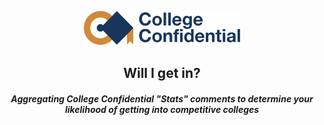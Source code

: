 <p align="center">
  <img src="static/cc.png" width="250"/>

<h2 align="center">Will I get in?</h2>
<h5 align="center">Aggregating College Confidential "Stats" comments to determine your likelihood of getting into competitive colleges</h5>
</p>


